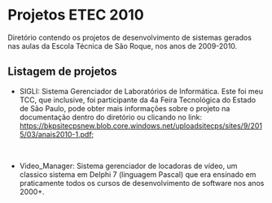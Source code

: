 # Projetos ETEC 2010

<p>Diretório contendo os projetos de desenvolvimento de sistemas gerados nas aulas da Escola Técnica de São Roque, nos anos de 2009-2010.</p>

## Listagem de projetos

- SIGLI: Sistema Gerenciador de Laboratórios de Informática. Este foi meu TCC, que inclusive, foi participante da 4a Feira Tecnológica do Estado de São Paulo, pode obter mais informações sobre o projeto na documentação dentro do diretório ou clicando no link: https://bkpsitecpsnew.blob.core.windows.net/uploadsitecps/sites/9/2015/03/anais2010-1.pdf;
<br>

- Video_Manager: Sistema gerenciador de locadoras de vídeo, um classico sistema em Delphi 7 (linguagem Pascal) que era ensinado em praticamente todos os cursos de desenvolvimento de software nos anos 2000+.
<br>
